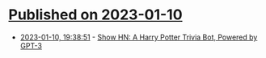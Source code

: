 # [Published on 2023-01-10](index.md)

* [2023-01-10, 19:38:51](https://news.ycombinator.com/item?id=34330349) - [Show HN: A Harry Potter Trivia Bot, Powered by GPT-3](https://introductory.medium.com/a-harry-potter-trivia-bot-powered-by-gpt-3-b9607d93efd1)
